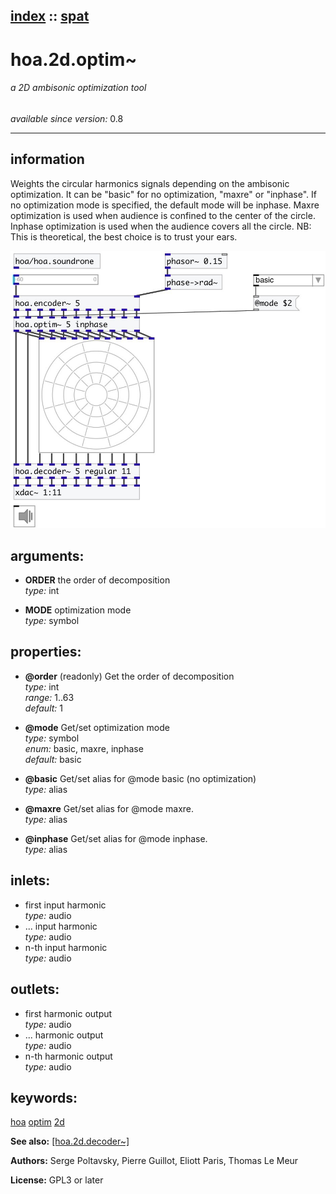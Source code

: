 [index](index.html) :: [spat](category_spat.html)
---

# hoa.2d.optim~

###### a 2D ambisonic optimization tool

*available since version:* 0.8

---


## information
Weights the circular harmonics signals depending on the ambisonic optimization. It can be &#34;basic&#34; for no optimization, &#34;maxre&#34; or &#34;inphase&#34;. If no optimization mode is specified, the default mode will be inphase. Maxre optimization is used when audience is confined to the center of the circle. Inphase optimization is used when the audience covers all the circle. NB: This is theoretical, the best choice is to trust your ears.


[![example](../examples/img/hoa.2d.optim~.jpg)](../examples/pd/hoa.2d.optim~.pd)



## arguments:

* **ORDER**
the order of decomposition<br>
_type:_ int<br>

* **MODE**
optimization mode<br>
_type:_ symbol<br>





## properties:

* **@order** (readonly)
Get the order of decomposition<br>
_type:_ int<br>
_range:_ 1..63<br>
_default:_ 1<br>

* **@mode** 
Get/set optimization mode<br>
_type:_ symbol<br>
_enum:_ basic, maxre, inphase<br>
_default:_ basic<br>

* **@basic** 
Get/set alias for @mode basic (no optimization)<br>
_type:_ alias<br>

* **@maxre** 
Get/set alias for @mode maxre.<br>
_type:_ alias<br>

* **@inphase** 
Get/set alias for @mode inphase.<br>
_type:_ alias<br>



## inlets:

* first input harmonic<br>
_type:_ audio
* ... input harmonic<br>
_type:_ audio
* n-th input harmonic<br>
_type:_ audio



## outlets:

* first harmonic output<br>
_type:_ audio
* ... harmonic output<br>
_type:_ audio
* n-th harmonic output<br>
_type:_ audio



## keywords:

[hoa](keywords/hoa.html)
[optim](keywords/optim.html)
[2d](keywords/2d.html)



**See also:**
[\[hoa.2d.decoder~\]](hoa.2d.decoder~.html)




**Authors:** Serge Poltavsky, Pierre Guillot, Eliott Paris, Thomas Le Meur




**License:** GPL3 or later





